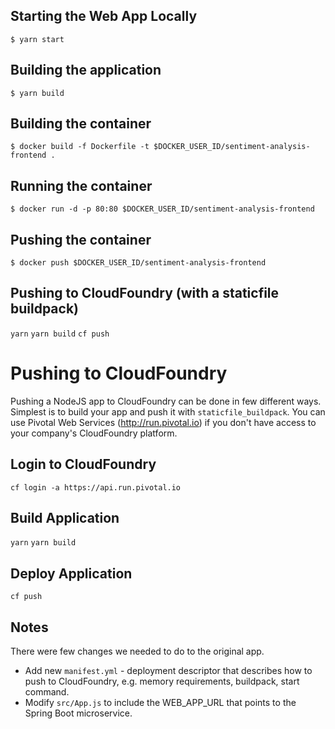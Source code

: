 ## Starting the Web App Locally
` $ yarn start `

## Building the application
` $ yarn build `

## Building the container
` $ docker build -f Dockerfile -t $DOCKER_USER_ID/sentiment-analysis-frontend . `

## Running the container
` $ docker run -d -p 80:80 $DOCKER_USER_ID/sentiment-analysis-frontend `

## Pushing the container
` $ docker push $DOCKER_USER_ID/sentiment-analysis-frontend `

## Pushing to CloudFoundry (with a staticfile buildpack)
`yarn`
`yarn build`
`cf push`


# Pushing to CloudFoundry
Pushing a NodeJS app to CloudFoundry can be done in few different ways. Simplest is to build your app and push it with `staticfile_buildpack`. You can use Pivotal Web Services (http://run.pivotal.io) if you don't have access to your company's CloudFoundry platform.

## Login to CloudFoundry
`cf login -a https://api.run.pivotal.io`

## Build Application
`yarn`
`yarn build`

## Deploy Application
`cf push`

## Notes
There were few changes we needed to do to the original app.
* Add new `manifest.yml` - deployment descriptor that describes how to push to CloudFoundry, e.g. memory requirements, buildpack, start command. 
* Modify `src/App.js` to include the WEB_APP_URL that points to the Spring Boot microservice.

